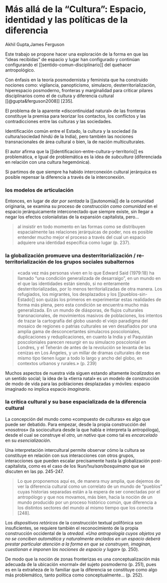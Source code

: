 # Más allá de la “Cultura”: Espacio, identidad y las políticas de la diferencia
Akhil Gupta,James Ferguson

Este trabajo se propone hacer una exploración de la forma en que las “ideas recibidas” de espacio y lugar han configurado y continúan configurando el [[sentido-comun-disciplinario]] del quehacer antropológico.

Con énfasis en la teoría posmodernista y feminista que ha construido nociones como: vigilancia, panopticismo, simulacro, desterritorialización, hiperespacio posmoderno, fronteras y marginalidad para criticar pilares disciplinarios como el de cultura y diferencia cultural [[@gupta&ferguson2008]] [235].

El problema de la aparente «discontinuidad natural» de las fronteras constituye la premisa para teorizar los contactos, los conflictos y las contradicciones entre las culturas y las sociedades.

Identificación común entre el Estado, la cultura y la sociedad (la cultura/sociedad *hindú* de la India), pero también las nociones transnacionales de área cultural o bien, la de nación multiculturales.

El autor afirma que la [[identificacion-entre-cultura-y-territorio]] es problemática, e Igual de problemática es la idea de *subcultura* (diferenciada en relación con una cultura hegemónica).

Si partimos de que siempre ha habido interconexión cultural jerárquica es posible repensar la diferencia a través de la interconexión.

### los modelos de articulación

Entonces, en lugar de *dar por sentada* la [[autonomia]] de la comunidad originaria, se examina su proceso de construcción *como comunidad* en el espacio jerárquicamente interconectado que siempre existe, sin llegar a negar los efectos colonialistas de la expansión capitalista, pero...

>al insistir en todo momento en las formas como se distribuyen espacialmente las relaciones jerárquicas de poder, nos es posible entender mucho mejor el proceso a través del cual un espacio adquiere una identidad específica como lugar (p. 237).

### la globalización promueve una desterritorialización / re-territorialización de los grupos sociales subalternos

>«cada vez más personas viven en lo que Edward Said (1979:18) ha llamado “una condición generalizada de desarraigo”, en un mundo en el que las identidades están siendo, si no enteramente desterritorializadas, por lo menos territorializadas de otra manera. Los refugiados, los migrantes, los desplazados y los [[pueblos-sin-Estado]] son quizás los primeros en experimentar estas realidades de forma más plena, pero esta condición se encuentra mucho más generalizada. En un mundo de diásporas, de flujos culturales transnacionales, de movimientos masivos de poblaciones, los intentos de trazar la cartografía del globo usando el viejo paradigma del mosaico de regiones o patrias culturales se ven desafiados por una amplia gama de desconcertantes simulacros poscoloniales, duplicaciones y reduplicaciones, en cuanto la India y el Paquistán poscoloniales parecen resurgir en su simulacro poscolonial en Londres, y el Teherán de antes de la revolución se levanta de las cenizas en Los Ángeles, y un millar de dramas culturales de ese mismo tipo tienen lugar a todo lo largo y ancho del globo, en contextos urbanos y rurales.» (p. 239)

Muchos aspectos de nuestra vida siguen estando altamente *localizados* en un sentido social; la idea de la «tierra natal» es un modelo de construcción de modo de vida para las poblaciones desplazadas y móviles: espacio imaginado no implica espacio *imaginario*. 

### la crítica cultural y su base espacializada de la diferencia cultural

La concepción del mundo como «compuesto de culturas» es algo que puede ser debatido. Para empezar, desde la propia construcción del «nosotros» (la sociocultura desde la que habla e interpreta la antropóloga), desde el cual se construye el *otro, un nativo* que como tal es *encarcelado* en su *esencialización*.

Una interpretación intercultural permite observar cómo la cultura se constituye en relación con sus interacciones con otros grupos, interacciones que pueden escalar precisamente hasta la globalización post-capitalista, como es el caso de los *!kun/!xu/san/bosquimano* que se discuten en las pp. 245-247.

>Lo que proponemos aquí es, de manera muy amplia, que dejemos de ver la diferencia cultural como un correlato de un mundo de “pueblos” cuyas historias separadas están a la espera de ser conectadas por el antropólogo y que nos movamos, más bien, hacia la noción de un mundo producido por un proceso histórico común, que diferencia a los distintos sectores del mundo al mismo tiempo que los conecta [248].

Los *dispositivos retóricos* de la construcción textual polifónica son insuficientes, se requiere también el reconocimiento de la propia construcción occidental de la *otredad*. *«Una antropología cuyos objetos ya no se conciben automática y naturalmente anclados en un espacio deberá prestar particular atención a la forma en que se construyen, imaginan, cuestionan e imponen las nociones de espacio y lugar»* (p. 250).

De modo que la noción de zonas fronterizas es una conceptualización más adecuada de la ubicación «normal» del sujeto posmoderno (p. 251), pues es en la extrañeza de lo familiar que la diferencia se constituye como algo más problemático, tanto política como conceptualmente... (p. 252).
